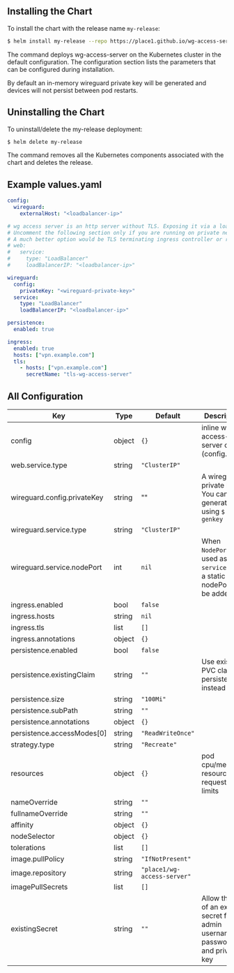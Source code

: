 ## Installing the Chart

To install the chart with the release name `my-release`:

```bash
$ helm install my-release --repo https://place1.github.io/wg-access-server wg-access-server
```

The command deploys wg-access-server on the Kubernetes cluster in the default configuration. The configuration section lists the parameters that can be configured during installation.

By default an in-memory wireguard private key will be generated and devices will not persist
between pod restarts.

## Uninstalling the Chart

To uninstall/delete the my-release deployment:

```bash
$ helm delete my-release
```

The command removes all the Kubernetes components associated with the chart and deletes the release.

## Example values.yaml

```yaml
config:
  wireguard:
    externalHost: "<loadbalancer-ip>"

# wg access server is an http server without TLS. Exposing it via a loadbalancer is NOT secure!
# Uncomment the following section only if you are running on private network or simple testing.
# A much better option would be TLS terminating ingress controller or reverse-proxy.
# web:
#   service:
#     type: "LoadBalancer"
#     loadBalancerIP: "<loadbalancer-ip>"

wireguard:
  config:
    privateKey: "<wireguard-private-key>"
  service:
    type: "LoadBalancer"
    loadBalancerIP: "<loadbalancer-ip>"

persistence:
  enabled: true

ingress:
  enabled: true
  hosts: ["vpn.example.com"]
  tls:
    - hosts: ["vpn.example.com"]
      secretName: "tls-wg-access-server"
```



## All Configuration

| Key | Type | Default | Description |
|-----|------|---------|-------------|
| config | object | `{}` | inline wg-access-server config (config.yaml) |
| web.service.type | string | `"ClusterIP"` |  |
| wireguard.config.privateKey | string | "" | A wireguard private key. You can generate one using `$ wg genkey` |
| wireguard.service.type | string | `"ClusterIP"` |  |
| wireguard.service.nodePort | int | `nil` | When `NodePort` is used as `service.type`, a static nodePort can be added |
| ingress.enabled | bool | `false` |  |
| ingress.hosts | string | `nil` |  |
| ingress.tls | list | `[]` |  |
| ingress.annotations | object | `{}` |  |
| persistence.enabled | bool | `false` |  |
| persistence.existingClaim | string | `""` | Use existing PVC claim for persistence instead |
| persistence.size | string | `"100Mi"` |  |
| persistence.subPath | string | `""` |  |
| persistence.annotations | object | `{}` |  |
| persistence.accessModes[0] | string | `"ReadWriteOnce"` |  |
| strategy.type | string | `"Recreate"` |  |
| resources | object | `{}` | pod cpu/memory resource requests and limits |
| nameOverride | string | `""` |  |
| fullnameOverride | string | `""` |  |
| affinity | object | `{}` |  |
| nodeSelector | object | `{}` |  |
| tolerations | list | `[]` |  |
| image.pullPolicy | string | `"IfNotPresent"` |  |
| image.repository | string | `"place1/wg-access-server"` |  |
| imagePullSecrets | list | `[]` |  |
| existingSecret | string | `""` | Allow the use of an existing secret for admin username, password and private key |
